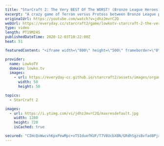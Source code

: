 ```yaml
---
title: "StarCraft 2: The Very BEST Of The WORST! (Bronze League Heroes)"
excerpt: "A crazy game of Terran versus Protoss between Bronze League players in StarCraft 2. In this match we see some crazy strategies coming into play.  Become a YouTube member: https://lowko.tv/join Support my work on Patreon: http://www.patreon.com/lowkotv  My second channel: http://lowko.tv/morelowko Lowko"
originalUrl: https://youtube.com/watch?v=jdhzJmvrC2Q
webUrl: https://everyday.cc/starcraft2/game/lowkotv-starcraft-2-the-very-best-of-the-worst-bronze-league-heroes/
type: video
length: PT19M24S
publishedDateTime: 2020-12-03T10:22:00Z
heat: 51

featuredContent: "<iframe width=\"800\" height=\"500\" frameborder=\"0\" src=\"https://www.youtube.com/embed/jdhzJmvrC2Q\" allow=\"accelerometer; autoplay; encrypted-media; gyroscope; picture-in-picture\" allowfullscreen></iframe>"

provider:
  name: LowkoTV
  domain: lowko.tv
  images:
    - url: https://everyday-cc.github.io/starcraft2/assets/images/organizations/lowko.tv-50x50.jpg
      width: 50
      height: 50

topics:
  - StarCraft 2

images:
  - url: https://i.ytimg.com/vi/jdhzJmvrC2Q/maxresdefault.jpg
    width: 1280
    height: 720
    isCached: true

secured: "CIHcQvWwcvhKpxPewMpc+vT51duefKUF/T7V8UcbXBN/GRdhSgzsBvfad8PjxBWL7VVxgbw2u7Z1HbR7/Od98RVZLi/Ul1F88a2iJZyxGm7/3BmSjqAGdS/uFvNdudFBFNwHbKf0jk9EhxiWerwlXmXFrreEg4Xfcb7K/G+xbXUOcCZXrboTuJpuoTvXipAIcLtfVdO5jj3hNsqpzI3vb56qkcIjc8nR8IN7Uz3ZO66BMQUEhje9lM8vw6Sr6DJYbHyueVky6ieyaNqnpqzI/7bB1p0Ni/C/qjNsYTMMIm0dUodTXJsrPxIbiFVXYlbt88/hGm7mpi3ILUYncW1bZIeAEVT0xwDsS58rCTipmhs/yQry4FAdiSPOukH5QhBGqi5f7gEuLXBaatkL4KOJ/4G+OqZF8s2/IND7XyA5myFoQHfugI6dr0q/mDp8wv+z;8X+jzVUp65hcHrYa31BYtA=="
---
```


